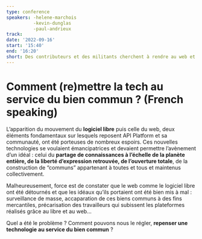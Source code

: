 ```yaml
---
type: conference
speakers: -helene-marchois
          -kevin-dunglas
          -paul-andrieux
track:
date: '2022-09-16'
start: '15:40'
end: '16:20'
short: Des contributeurs et des militants cherchent à rendre au web et au logiciel libre leurs idéaux de partage et de liberté.
---
```


# Comment (re)mettre la tech au service du bien commun ? (French speaking)

L’apparition du mouvement du **logiciel libre** puis celle du web, deux éléments fondamentaux sur lesquels reposent API Platform et sa communauté, ont été porteuses de nombreux espoirs. Ces nouvelles technologies se voulaient émancipatrices et devaient permettre l’avènement d’un idéal : celui du **partage de connaissances à l’échelle de la planète entière, de la liberté d’expression retrouvée, de l’ouverture totale**, de la construction de “communs” appartenant à toutes et tous et maintenus collectivement.

Malheureusement, force est de constater que le web comme le logiciel libre ont été détournés et que les idéaux qu’ils portaient ont été bien mis à mal : surveillance de masse, accaparation de ces biens communs à des fins mercantiles, précarisation des travailleurs qui subissent les plateformes réalisés grâce au libre et au web…

Quel a été le problème ? Comment pouvons nous le régler, **repenser une technologie au service du bien commun** ?





